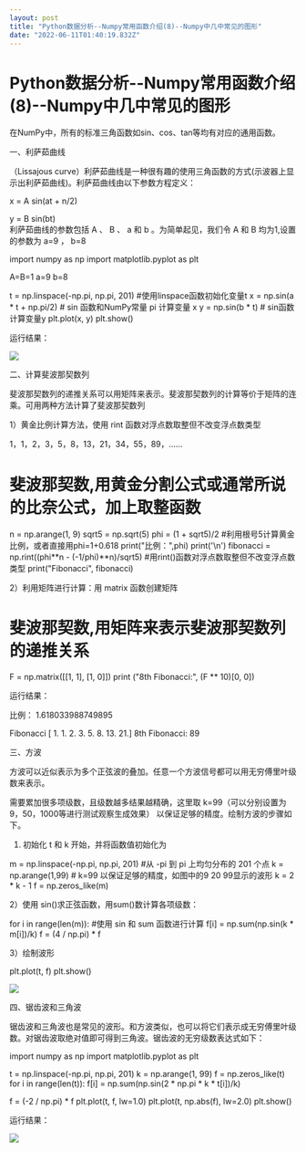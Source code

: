 ```yaml
---
layout: post
title: "Python数据分析--Numpy常用函数介绍(8)--Numpy中几中常见的图形"
date: "2022-06-11T01:40:19.832Z"
---
```

Python数据分析--Numpy常用函数介绍(8)--Numpy中几中常见的图形
=========================================

在NumPy中，所有的标准三角函数如sin、cos、tan等均有对应的通用函数。

一、利萨茹曲线

（Lissajous curve）利萨茹曲线是一种很有趣的使用三角函数的方式(示波器上显示出利萨茹曲线)。利萨茹曲线由以下参数方程定义：

x = A sin(at + n/2)

y = B sin(bt)  
利萨茹曲线的参数包括 A 、 B 、 a 和 b 。为简单起见，我们令 A 和 B 均为1,设置的参数为 a=9 ， b=8

import numpy as np
import matplotlib.pyplot as plt

A\=B=1
a\=9
b\=8

t \= np.linspace(-np.pi, np.pi, 201)  #使用linspace函数初始化变量t
x = np.sin(a \* t + np.pi/2)  # sin 函数和NumPy常量 pi 计算变量 x 
y = np.sin(b \* t)  # sin函数计算变量y
plt.plot(x, y)
plt.show()

运行结果：

![](https://img2022.cnblogs.com/blog/2826255/202206/2826255-20220610102147294-209078429.png)

二、计算斐波那契数列

斐波那契数列的递推关系可以用矩阵来表示。斐波那契数列的计算等价于矩阵的连乘。可用两种方法计算了斐波那契数列

1）黄金比例计算方法，使用 rint 函数对浮点数取整但不改变浮点数类型

1，1，2，3，5，8，13，21，34，55，89，……

#   斐波那契数,用黄金分割公式或通常所说的比奈公式，加上取整函数
n = np.arange(1, 9)
sqrt5 \= np.sqrt(5)
phi \= (1 + sqrt5)/2 #利用根号5计算黄金比例，或者直接用phi=1+0.618 
print("比例：",phi)
print('\\n')
fibonacci \= np.rint((phi\*\*n - (-1/phi)\*\*n)/sqrt5)  #用rint()函数对浮点数取整但不改变浮点数类型
print("Fibonacci", fibonacci)

2）利用矩阵进行计算：用 matrix 函数创建矩阵

# 斐波那契数,用矩阵来表示斐波那契数列的递推关系
F = np.matrix(\[\[1, 1\], \[1, 0\]\])
print ("8th Fibonacci:", (F \*\* 10)\[0, 0\])

运行结果：

比例： 1.618033988749895

Fibonacci \[ 1\.  1.  2.  3.  5.  8. 13. 21.\]
8th Fibonacci: 89

三、方波

方波可以近似表示为多个正弦波的叠加。任意一个方波信号都可以用无穷傅里叶级数来表示。

需要累加很多项级数，且级数越多结果越精确，这里取 k=99（可以分别设置为9，50，1000等进行测试观察生成效果） 以保证足够的精度。绘制方波的步骤如下。

1) 初始化 t 和 k 开始，并将函数值初始化为

m = np.linspace(-np.pi, np.pi, 201) #从 -pi 到 pi 上均匀分布的 201 个点
k = np.arange(1,99)   # k=99 以保证足够的精度，如图中的9 20 99显示的波形
k = 2 \* k - 1
f \= np.zeros\_like(m)

2）使用 sin()求正弦函数，用sum()数计算各项级数：

for i in range(len(m)):  #使用 sin 和 sum 函数进行计算
    f\[i\] = np.sum(np.sin(k \* m\[i\])/k)
f \= (4 / np.pi) \* f

3）绘制波形

plt.plot(t, f)
plt.show()

![](https://img2022.cnblogs.com/blog/2826255/202206/2826255-20220610150512907-2114333587.png)

四、锯齿波和三角波

锯齿波和三角波也是常见的波形。和方波类似，也可以将它们表示成无穷傅里叶级数。对锯齿波取绝对值即可得到三角波。锯齿波的无穷级数表达式如下：

import numpy as np
import matplotlib.pyplot as plt

t \= np.linspace(-np.pi, np.pi, 201)
k \= np.arange(1, 99)
f \= np.zeros\_like(t)
for i in range(len(t)):
    f\[i\] \= np.sum(np.sin(2 \* np.pi \* k \* t\[i\])/k)

f \= (-2 / np.pi) \* f
plt.plot(t, f, lw\=1.0)
plt.plot(t, np.abs(f), lw\=2.0)
plt.show()

运行结果：

![](https://img2022.cnblogs.com/blog/2826255/202206/2826255-20220610151352331-37828180.png)